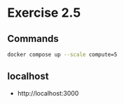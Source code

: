 # Exercise 2.5

## Commands
```bash
docker compose up --scale compute=5
```

## localhost

- http://localhost:3000
